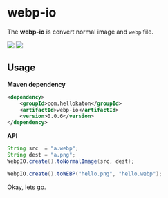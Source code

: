 # webp-io

The **webp-io** is convert normal image and `webp` file.

[![](https://img.shields.io/travis/hellokaton/webp-io.svg)](https://travis-ci.org/hellokaton/webp-io)
[![](https://img.shields.io/badge/license-Apache2-FF0080.svg)](https://github.com/biezhi/webp-io/blob/master/LICENSE)

## Usage

**Maven dependency**

```xml
<dependency>
    <groupId>com.hellokaton</groupId>
    <artifactId>webp-io</artifactId>
    <version>0.0.6</version>
</dependency>
```

**API**

```java
String src  = "a.webp";
String dest = "a.png";
WebpIO.create().toNormalImage(src, dest);

WebpIO.create().toWEBP("hello.png", "hello.webp");
```

Okay, lets go.

